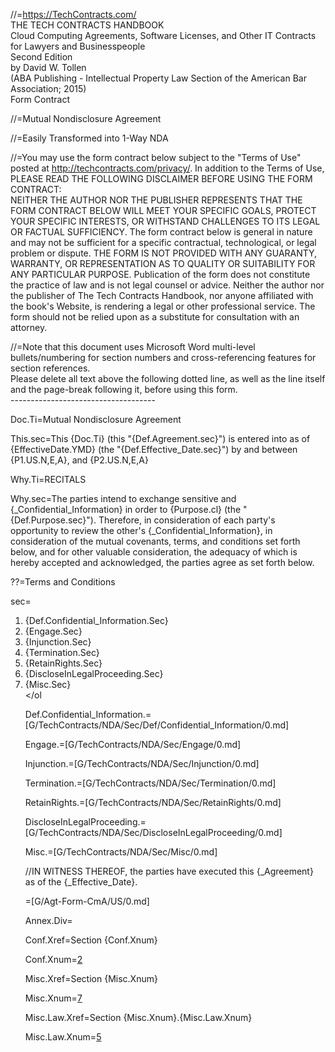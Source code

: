 //=https://TechContracts.com/<br>THE TECH CONTRACTS HANDBOOK<br>Cloud Computing Agreements, Software Licenses, and Other IT Contracts for Lawyers and Businesspeople<br>Second Edition<br>by David W. Tollen<br>(ABA Publishing - Intellectual Property Law Section of the American Bar Association; 2015)<br>Form Contract

//=Mutual Nondisclosure Agreement

//=Easily Transformed into 1-Way NDA


//=You may use the form contract below subject to the "Terms of Use" posted at http://techcontracts.com/privacy/. In addition to the Terms of Use, PLEASE READ THE FOLLOWING DISCLAIMER BEFORE USING THE FORM CONTRACT: <br>NEITHER THE AUTHOR NOR THE PUBLISHER REPRESENTS THAT THE FORM CONTRACT BELOW WILL MEET YOUR SPECIFIC GOALS, PROTECT YOUR SPECIFIC INTERESTS, OR WITHSTAND CHALLENGES TO ITS LEGAL OR FACTUAL SUFFICIENCY. The form contract below is general in nature and may not be sufficient for a specific contractual, technological, or legal problem or dispute. THE FORM IS NOT PROVIDED WITH ANY GUARANTY, WARRANTY, OR REPRESENTATION AS TO QUALITY OR SUITABILITY FOR ANY PARTICULAR PURPOSE. Publication of the form does not constitute the practice of law and is not legal counsel or advice. Neither the author nor the publisher of The Tech Contracts Handbook, nor anyone affiliated with the book's Website, is rendering a legal or other professional service. The form should not be relied upon as a substitute for consultation with an attorney.

//=Note that this document uses Microsoft Word multi-level bullets/numbering for section numbers and cross-referencing features for section references.<br>Please delete all text above the following dotted line, as well as the line itself and the page-break following it, before using this form.<br>------------------------------------ 

Doc.Ti=Mutual Nondisclosure Agreement	

This.sec=This {Doc.Ti} (this "{Def.Agreement.sec}") is entered into as of {EffectiveDate.YMD} (the "{Def.Effective_Date.sec}") by and between {P1.US.N,E,A}, and {P2.US.N,E,A}

Why.Ti=RECITALS

Why.sec=The parties intend to exchange sensitive and {_Confidential_Information} in order to {Purpose.cl} (the "{Def.Purpose.sec}"). Therefore, in consideration of each party's opportunity to review the other's {_Confidential_Information}, in consideration of the mutual covenants, terms, and conditions set forth below, and for other valuable consideration, the adequacy of which is hereby accepted and acknowledged, the parties agree as set forth below.

??=Terms and Conditions

sec=<ol><li>{Def.Confidential_Information.Sec}</li><li>{Engage.Sec}</li><li>{Injunction.Sec}</li><li>{Termination.Sec}</li><li>{RetainRights.Sec}</li><li>{DiscloseInLegalProceeding.Sec}</li><li>{Misc.Sec}</li></ol

Def.Confidential_Information.=[G/TechContracts/NDA/Sec/Def/Confidential_Information/0.md]

Engage.=[G/TechContracts/NDA/Sec/Engage/0.md]

Injunction.=[G/TechContracts/NDA/Sec/Injunction/0.md]

Termination.=[G/TechContracts/NDA/Sec/Termination/0.md]

RetainRights.=[G/TechContracts/NDA/Sec/RetainRights/0.md]

DiscloseInLegalProceeding.=[G/TechContracts/NDA/Sec/DiscloseInLegalProceeding/0.md]

Misc.=[G/TechContracts/NDA/Sec/Misc/0.md]
  
//IN WITNESS THEREOF, the parties have executed this {_Agreement} as of the {_Effective_Date}.

=[G/Agt-Form-CmA/US/0.md]

Annex.Div=</i>

Conf.Xref=Section {Conf.Xnum}

Conf.Xnum=<a href="#Conf.Sec" class="xref">2</a>

Misc.Xref=Section {Misc.Xnum}

Misc.Xnum=<a href="#Misc.Sec" class="xref">7</a>

Misc.Law.Xref=Section {Misc.Xnum}.{Misc.Law.Xnum}

Misc.Law.Xnum=<a href="#Misc.Law.Sec" class="xref">5</a>